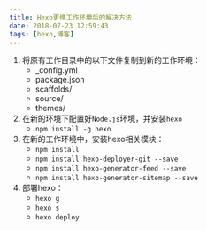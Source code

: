 ```yaml
---
title: Hexo更换工作环境后的解决方法
date: 2018-07-23 12:59:43
tags: [hexo,博客]
---
```

1. 将原有工作目录中的以下文件复制到新的工作环境：
    + _config.yml
    + package.json
    + scaffolds/
    + source/
    + themes/
2. 在新的环境下配置好`Node.js`环境，并安装`hexo`
    + `npm install -g hexo`
3. 在新的工作环境中，安装hexo相关模块：
    + `npm install`
    + `npm install hexo-deployer-git --save`
    + `npm install hexo-generator-feed --save`
    + `npm install hexo-generator-sitemap --save`
4. 部署hexo：
    + `hexo g`
    + `hexo s`
    + `hexo deploy`